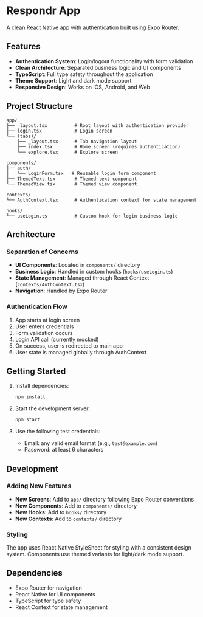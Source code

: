 # Respondr App

A clean React Native app with authentication built using Expo Router.

## Features

- **Authentication System**: Login/logout functionality with form validation
- **Clean Architecture**: Separated business logic and UI components
- **TypeScript**: Full type safety throughout the application
- **Theme Support**: Light and dark mode support
- **Responsive Design**: Works on iOS, Android, and Web

## Project Structure

```
app/
├── _layout.tsx          # Root layout with authentication provider
├── login.tsx            # Login screen
└── (tabs)/
    ├── _layout.tsx      # Tab navigation layout
    ├── index.tsx        # Home screen (requires authentication)
    └── explore.tsx      # Explore screen

components/
├── auth/
│   └── LoginForm.tsx   # Reusable login form component
├── ThemedText.tsx       # Themed text component
└── ThemedView.tsx       # Themed view component

contexts/
└── AuthContext.tsx      # Authentication context for state management

hooks/
└── useLogin.ts          # Custom hook for login business logic
```

## Architecture

### Separation of Concerns

- **UI Components**: Located in `components/` directory
- **Business Logic**: Handled in custom hooks (`hooks/useLogin.ts`)
- **State Management**: Managed through React Context (`contexts/AuthContext.tsx`)
- **Navigation**: Handled by Expo Router

### Authentication Flow

1. App starts at login screen
2. User enters credentials
3. Form validation occurs
4. Login API call (currently mocked)
5. On success, user is redirected to main app
6. User state is managed globally through AuthContext

## Getting Started

1. Install dependencies:
   ```bash
   npm install
   ```

2. Start the development server:
   ```bash
   npm start
   ```

3. Use the following test credentials:
   - Email: any valid email format (e.g., `test@example.com`)
   - Password: at least 6 characters

## Development

### Adding New Features

- **New Screens**: Add to `app/` directory following Expo Router conventions
- **New Components**: Add to `components/` directory
- **New Hooks**: Add to `hooks/` directory
- **New Contexts**: Add to `contexts/` directory

### Styling

The app uses React Native StyleSheet for styling with a consistent design system. Components use themed variants for light/dark mode support.

## Dependencies

- Expo Router for navigation
- React Native for UI components
- TypeScript for type safety
- React Context for state management
